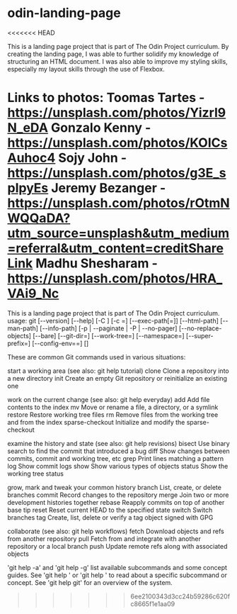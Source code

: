 # odin-landing-page

<<<<<<< HEAD

This is a landing page project that is part of The Odin Project curriculum. By creating the landing page, I was able to further solidify my knowledge of structuring an HTML document. I was also able to improve my styling skills, especially my layout skills through the use of Flexbox.

Links to photos:
Toomas Tartes - https://unsplash.com/photos/Yizrl9N_eDA
Gonzalo Kenny - https://unsplash.com/photos/KOICsAuhoc4
Sojy John - https://unsplash.com/photos/g3E_spIpyEs
Jeremy Bezanger - https://unsplash.com/photos/rOtmNWQQaDA?utm_source=unsplash&utm_medium=referral&utm_content=creditShareLink
Madhu Shesharam - https://unsplash.com/photos/HRA_VAi9_Nc
=======
This is a landing page project that is part of The Odin Project curriculum.
usage: git [--version] [--help] [-C <path>] [-c <name>=<value>]
[--exec-path[=<path>]] [--html-path] [--man-path] [--info-path]
[-p | --paginate | -P | --no-pager] [--no-replace-objects] [--bare]
[--git-dir=<path>] [--work-tree=<path>] [--namespace=<name>]
[--super-prefix=<path>] [--config-env=<name>=<envvar>]
<command> [<args>]

These are common Git commands used in various situations:

start a working area (see also: git help tutorial)
clone Clone a repository into a new directory
init Create an empty Git repository or reinitialize an existing one

work on the current change (see also: git help everyday)
add Add file contents to the index
mv Move or rename a file, a directory, or a symlink
restore Restore working tree files
rm Remove files from the working tree and from the index
sparse-checkout Initialize and modify the sparse-checkout

examine the history and state (see also: git help revisions)
bisect Use binary search to find the commit that introduced a bug
diff Show changes between commits, commit and working tree, etc
grep Print lines matching a pattern
log Show commit logs
show Show various types of objects
status Show the working tree status

grow, mark and tweak your common history
branch List, create, or delete branches
commit Record changes to the repository
merge Join two or more development histories together
rebase Reapply commits on top of another base tip
reset Reset current HEAD to the specified state
switch Switch branches
tag Create, list, delete or verify a tag object signed with GPG

collaborate (see also: git help workflows)
fetch Download objects and refs from another repository
pull Fetch from and integrate with another repository or a local branch
push Update remote refs along with associated objects

'git help -a' and 'git help -g' list available subcommands and some
concept guides. See 'git help <command>' or 'git help <concept>'
to read about a specific subcommand or concept.
See 'git help git' for an overview of the system.

> > > > > > > 6ee2100343d3cc24b59286c620fc8665f1e1aa09
